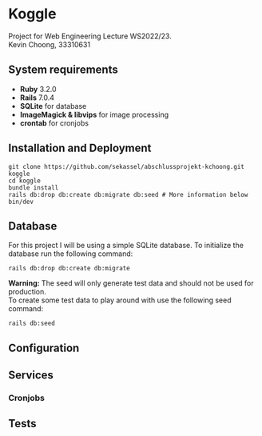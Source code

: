 # Koggle

Project for Web Engineering Lecture WS2022/23.  
Kevin Choong, 33310631

## System requirements

- **Ruby** 3.2.0
- **Rails** 7.0.4
- **SQLite** for database
- **ImageMagick & libvips** for image processing
- **crontab** for cronjobs

## Installation and Deployment

```shell
git clone https://github.com/sekassel/abschlussprojekt-kchoong.git koggle
cd koggle
bundle install
rails db:drop db:create db:migrate db:seed # More information below
bin/dev
```

## Database

For this project I will be using a simple SQLite database. To initialize the database run the following command:
```shell
rails db:drop db:create db:migrate
```

**Warning:** The seed will only generate test data and should not be used for production.  
To create some test data to play around with use the following seed command:
```shell
rails db:seed
```

## Configuration

## Services

### Cronjobs

## Tests

